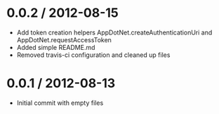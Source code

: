 0.0.2 / 2012-08-15
==================

  * Add token creation helpers AppDotNet.createAuthenticationUri and AppDotNet.requestAccessToken
  * Added simple README.md
  * Removed travis-ci configuration and cleaned up files

0.0.1 / 2012-08-13
==================

  * Initial commit with empty files
